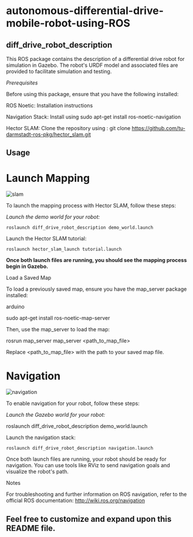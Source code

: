 # autonomous-differential-drive-mobile-robot-using-ROS

## diff_drive_robot_description

This ROS package contains the description of a differential drive robot for simulation in Gazebo.
The robot's URDF model and associated files are provided to facilitate simulation and testing.

*Prerequisites*

Before using this package, ensure that you have the following installed:

  ROS Noetic: Installation instructions
  
  Navigation Stack: Install using
    sudo apt-get install ros-noetic-navigation
  
  Hector SLAM: Clone the repository using :
    git clone https://github.com/tu-darmstadt-ros-pkg/hector_slam.git

## Usage

# Launch Mapping

![slam](https://github.com/aryanjagushte/autonomous-differential-drive-mobile-robot-using-ROS/assets/90960915/0f974d86-a415-48fe-81f6-d5bbf47ac36a)

To launch the mapping process with Hector SLAM, follow these steps:

  *Launch the demo world for your robot:*

    roslaunch diff_drive_robot_description demo_world.launch

Launch the Hector SLAM tutorial:

    roslaunch hector_slam_launch tutorial.launch

**Once both launch files are running, you should see the mapping process begin in Gazebo.**

Load a Saved Map

To load a previously saved map, ensure you have the map_server package installed:

arduino

sudo apt-get install ros-noetic-map-server

Then, use the map_server to load the map:

rosrun map_server map_server <path_to_map_file>

Replace <path_to_map_file> with the path to your saved map file.


# Navigation

![navigation](https://github.com/aryanjagushte/autonomous-differential-drive-mobile-robot-using-ROS/assets/90960915/b711a94e-bcd7-4167-8bd5-81f097f605fa)


To enable navigation for your robot, follow these steps:

  *Launch the Gazebo world for your robot:*

roslaunch diff_drive_robot_description demo_world.launch

Launch the navigation stack:

    roslaunch diff_drive_robot_description navigation.launch
    

Once both launch files are running, your robot should be ready for navigation. You can use tools like RViz to send navigation goals and visualize the robot's path.

Notes

  For troubleshooting and further information on ROS navigation, refer to the official ROS documentation: http://wiki.ros.org/navigation

  
## Feel free to customize and expand upon this README file.

